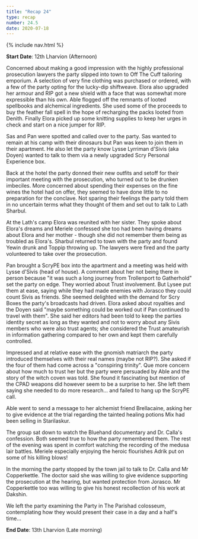 ```yaml
---
title: "Recap 24"
type: recap
number: 24.5
date: 2020-07-18
---
```


{% include nav.html %}

**Start Date**: 12th Lharvion (Afternoon)

Concerned about making a good impression with the highly professional prosecution lawyers the party slipped into town to Off The Cuff tailoring emporium. A selection of very fine clothing was purchased or ordered, with a few of the party opting for the lucky-dip shiftweave. Elora also upgraded her armour and RIP got a new shield with a face that was somewhat more expressible than his own. Able flogged off the remnants of looted spellbooks and alchemical ingredients. She used some of the proceeds to buy the feather fall spell in the hope of recharging the packs looted from Denith. Finally Elora picked up some knitting supplies to keep her urges in check and start on a nice jumper for RIP.

Sas and Pan were spotted and called over to the party. Sas wanted to remain at his camp with their dinosaurs but Pan was keen to join them in their apartment. He also let the party know Lysse Lyrriman d'Sivis (aka Doyen) wanted to talk to them via a newly upgraded Scry Personal Experience box.

Back at the hotel the party donned their new outfits and setoff for their important meeting with the prosecution, who turned out to be drunken imbeciles. More concerned about spending their expenses on the fine wines the hotel had on offer, they seemed to have done little to no preparation for the conclave. Not sparing their feelings the party told them in no uncertain terms what they thought of them and set out to talk to Lath Sharbul.

At the Lath's camp Elora was reunited with her sister. They spoke about Elora's dreams and Meriele confessed she too had been having dreams about Elora and her mother - though she did not remember them being as troubled as Elora's. Sharbul returned to town with the party and found Yewin drunk and Toppip throwing up. The lawyers were fired and the party volunteered to take over the prosecution. 

Pan brought a ScryPE box into the apartment and a meeting was held with Lysse d'Sivis (head of house). A comment about her not being there in person because "it was such a long journey from Trollenport to Gatherhold" set the party on edge. They worried about Trust involvement. But Lysee put them at ease, saying while they had made enemies with Jorasco they could count Sivis as friends. She seemed delighted with the demand for Scry Boxes the party's broadcasts had driven. Elora asked about royalties and the Doyen said "maybe something could be worked out if Pan continued to travel with them". She said her editors had been told to keep the parties identity secret as long as they wanted and not to worry about any Sivis members who were also trust agents; she considered the Trust amateurish in information gathering compared to her own and kept them carefully controlled. 

Impressed and at relative ease with the gnomish matriarch the party introduced themselves with their real names (maybe not RIP?). She asked if the four of them had come across a "conspiring trinity". Que more concern about how much to trust her but the party were persuaded by Able and the story of the witch coven was told. She found it fascinating but mention of the CPAD weapons did however seem to be a surprise to her. She left them saying she needed to do more research… and failed to hang up the ScryPE call.

Able went to send a message to her alchemist friend Brellacaine, asking her to give evidence at the trial regarding the tainted healing potions Mix had been selling in Starilaskur.

The group sat down to watch the Bluehand documentary and Dr. Calla's confession. Both seemed true to how the party remembered them. The rest of the evening was spent in comfort watching the recording of the medusa lair battles. Meriele especially enjoying the heroic flourishes Adrik put on some of his killing blows!

In the morning the party stopped by the town jail to talk to Dr. Calla and Mr Copperkettle. The doctor said she was willing to give evidence supporting the prosecution at the hearing, but wanted protection from Jorasco. Mr Copperkettle too was willing to give his honest recollection of his work at Dakshin.

We left the party examining the Party in The Parishad colosseum, contemplating how they would present their case in a day and a half's time…

**End Date**: 13th Lharvion (Late morning)
